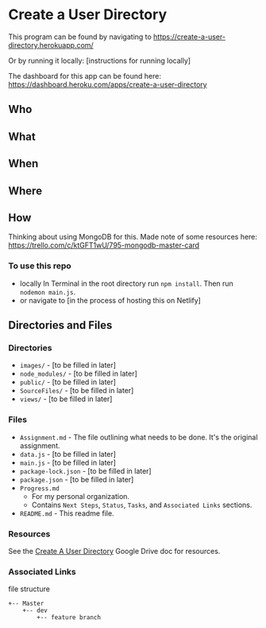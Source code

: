 # Create a User Directory

This program can be found by navigating to https://create-a-user-directory.herokuapp.com/

Or by running it locally:
[instructions for running locally]

The dashboard for this app can be found here: https://dashboard.heroku.com/apps/create-a-user-directory


## Who
## What
## When
## Where
## How

Thinking about using MongoDB for this. Made note of some resources here:
https://trello.com/c/ktGFT1wU/795-mongodb-master-card

### To use this repo
* locally
In Terminal in the root directory run `npm install`.
Then run `nodemon main.js`.
* or navigate to [in the process of hosting this on Netlify]

## Directories and Files
### Directories
* `images/` - [to be filled in later]
* `node_modules/` - [to be filled in later]
* `public/` - [to be filled in later]
* `SourceFiles/` - [to be filled in later]
* `views/` - [to be filled in later]

### Files
* `Assignment.md` - The file outlining what needs to be done. It's the original assignment.
* `data.js` - [to be filled in later]
* `main.js` - [to be filled in later]
* `package-lock.json` - [to be filled in later]
* `package.json` - [to be filled in later]
* `Progress.md`
    * For my personal organization.
    * Contains `Next Steps`, `Status`, `Tasks`, and `Associated Links` sections.
* `README.md` - This readme file.

### Resources
See the [Create A User Directory](https://docs.google.com/document/d/1q-ZE0Q0Si-YTMIl12HzOczL3DMyiyv6Zbr45xVkIndU/edit#) Google Drive doc for resources.

### Associated Links

file structure

    +-- Master
        +-- dev
            +-- feature branch